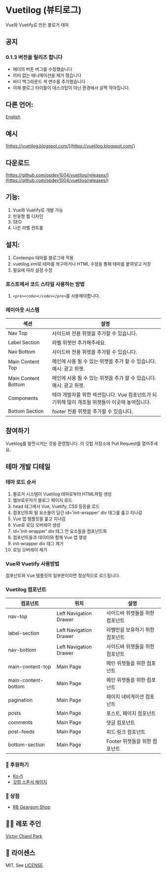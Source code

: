 # Vuetilog (뷰티로그)

Vue와 Vuetify로 만든 블로거 테마

## 공지

### 0.1.3 버전을 릴리즈 합니다

- 헤더의 버튼 버그를 수정했습니다
- 의미 없는 애니메이션을 제거 했습니다
- 바디 백그라운드 색 변수를 추가했습니다
- 이제 블로그 타이틀이 데스크탑이 아닌 환경에서 살짝 작아집니다.

## 다른 언어:

[English](https://github.com/opdev1004/vuetilog)

## 예시

[https://vuetilog.blogspot.com/](https://vuetilog.blogspot.com/)

## 다운로드

[https://github.com/opdev1004/vuetilog/releases/](https://github.com/opdev1004/vuetilog/releases/)

## 기능:

1. Vue와 Vuetify로 개발 가능
2. 반응형 웹 디자인
3. SEO
4. 나은 라벨 컨트롤

## 설치:

1. Contempo 테마를 블로그에 적용
2. vuetilog.xml로 테마를 복구하거나 HTML 수정을 통해 테마를 붙여넣고 저장
3. 필요에 따라 설정 수정

### 포스트에서 코드 스타일 사용하는 방법

1. `<pre><code></code></pre>`를 사용해야합니다.

### 레이아웃 시스템

| 섹션                | 설명                                                                                           |
| ------------------- | ---------------------------------------------------------------------------------------------- |
| Nav Top             | 사이드바 전용 위젯을 추가할 수 있습니다.                                                       |
| Label Section       | 라벨 위젯만 추가해주세요.                                                                      |
| Nav Bottom          | 사이드바 전용 위젯을 추가할 수 있습니다.                                                       |
| Main Content Top    | 메인에 사용 될 수 있는 위젯을 추가 할 수 있습니다. 예시: 광고 위젯.                            |
| Main Content Bottom | 메인에 사용 될 수 있는 위젯을 추가 할 수 있습니다. 예시: 광고 위젯.                            |
| Components          | 테마 개발자를 위한 섹션입니다. Vue 컴포넌트가 되기위해 많이 개조될 위젯들이 이곳에 놓여집니다. |
| Bottom Section      | footer 전용 위젯을 추가할 수 있습니다.                                                         |

## 참여하기

Vuetilog를 발전시키는 것을 환영합니다.
이 깃헙 저장소에 Pull Request를 열어주세요.

## 테마 개발 디테일

### 테마 로드 순서

1. 블로거 시스템이 Vuetilog 테마로부터 HTML파일 생성
2. 웹브로우저가 블로그 페이지 로드
3. head 태그에서 Vue, Vuetify, CSS 등등을 로드
4. 컴포넌트화 될 요소들이 담긴 id='init-wrapper' div 태그를 훑고 지나감
5. Vue 앱 템플릿을 훑고 지나감
6. Vue로 로딩 오버레이 생성
7. id='init-wrapper' div 태그 안 요소들을 컴포넌트화
8. 컴포넌트들과 데이터와 함께 Vue 앱 생성
9. init-wrapper div 태그 제거
10. 로딩 오버레이 제거

### Vue와 Vuetify 사용방법

컴포넌트와 Vue 템플릿의 일부분이라면 정상적으로 로드됩니다.

### Vuetilog 컴포넌트

| 컴포넌트            | 위치                   | 설명                            |
| ------------------- | ---------------------- | ------------------------------- |
| nav-top             | Left Navigation Drawer | 사이드바 위젯들을 위한 컴포넌트 |
| label-section       | Left Navigation Drawer | 라벨만을 보유하기 위한 컴포넌트 |
| nav-bottom          | Left Navigation Drawer | 사이드바 위젯들을 위한 컴포넌트 |
| main-content-top    | Main Page              | 메인 위젯들을 위한 컴포넌트     |
| main-content-bottom | Main Page              | 메인 위젯들을 위한 컴포넌트     |
| pagination          | Main Page              | 페이지 네비게이션 컴포넌트      |
| posts               | Main Page              | 포스트, 페이지 컴포넌트         |
| comments            | Main Page              | 댓글 컴포넌트                   |
| post-feeds          | Main Page              | 피드 링크 컴포넌트              |
| bottom-section      | Main Page              | Footer 위젯들을 위한 컴포넌트   |

### 👼 후원하기

- [Ko-fi](https://ko-fi.com/opdev1004)
- [깃헙 스폰서 페이지](https://github.com/sponsors/opdev1004)

### 🎁 상점

- [RB Geargom Shop](https://www.redbubble.com/people/Geargom/shop)

## 👨‍💻 레포 주인

[Victor Chanil Park](https://github.com/opdev1004)

## 💯 라이센스

MIT, See [LICENSE](./LICENSE).
